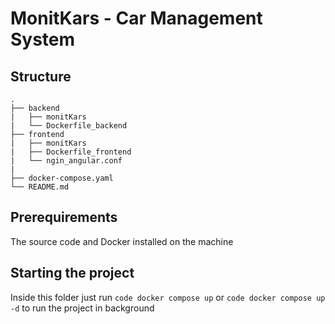 # MonitKars - Car Management System

## Structure

```text
.
├── backend
|   ├── monitKars
|   └── Dockerfile_backend
├── frontend
|   ├── monitKars
|   ├── Dockerfile_frontend
|   └── ngin_angular.conf
|
├── docker-compose.yaml
└── README.md
```

## Prerequirements

The source code and Docker installed on the machine

## Starting the project

Inside this folder just run ```code docker compose up``` or ```code docker compose up -d``` to run the project in background
